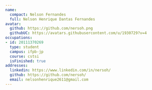 ```yaml
---
name:
  compact: Nelson Fernandes
  full: Nelson Henrique Dantas Fernandes
avatar:
  github: https://github.com/nersoh.png
  githubUC: https://avatars.githubusercontent.com/u/1930729?v=4
occupations:
- id: 20111370269
  type: student
  campus: ifpb-jp
  course: cstsi
  isFinished: true
addresses:
  linkedin: https://www.linkedin.com/in/nersoh/
  github: https://github.com/nersoh/
  email: nelsonhenrique2611@gmail.com
---
```

